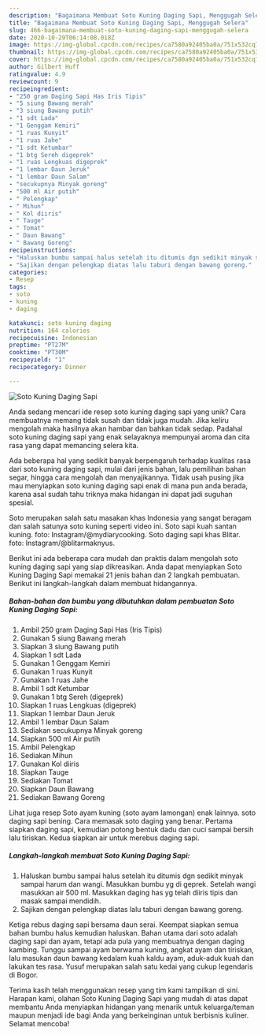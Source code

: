 ```yaml
---
description: "Bagaimana Membuat Soto Kuning Daging Sapi, Menggugah Selera"
title: "Bagaimana Membuat Soto Kuning Daging Sapi, Menggugah Selera"
slug: 466-bagaimana-membuat-soto-kuning-daging-sapi-menggugah-selera
date: 2020-10-29T06:14:08.018Z
image: https://img-global.cpcdn.com/recipes/ca7580a92405ba0a/751x532cq70/soto-kuning-daging-sapi-foto-resep-utama.jpg
thumbnail: https://img-global.cpcdn.com/recipes/ca7580a92405ba0a/751x532cq70/soto-kuning-daging-sapi-foto-resep-utama.jpg
cover: https://img-global.cpcdn.com/recipes/ca7580a92405ba0a/751x532cq70/soto-kuning-daging-sapi-foto-resep-utama.jpg
author: Gilbert Huff
ratingvalue: 4.9
reviewcount: 9
recipeingredient:
- "250 gram Daging Sapi Has Iris Tipis"
- "5 siung Bawang merah"
- "3 siung Bawang putih"
- "1 sdt Lada"
- "1 Genggam Kemiri"
- "1 ruas Kunyit"
- "1 ruas Jahe"
- "1 sdt Ketumbar"
- "1 btg Sereh digeprek"
- "1 ruas Lengkuas digeprek"
- "1 lembar Daun Jeruk"
- "1 lembar Daun Salam"
- "secukupnya Minyak goreng"
- "500 ml Air putih"
- " Pelengkap"
- " Mihun"
- " Kol diiris"
- " Tauge"
- " Tomat"
- " Daun Bawang"
- " Bawang Goreng"
recipeinstructions:
- "Haluskan bumbu sampai halus setelah itu ditumis dgn sedikit minyak sampai harum dan wangi. Masukkan bumbu yg di geprek. Setelah wangi masukkan air 500 ml. Masukkan daging has yg telah diiris tipis dan masak sampai mendidih."
- "Sajikan dengan pelengkap diatas lalu taburi dengan bawang goreng."
categories:
- Resep
tags:
- soto
- kuning
- daging

katakunci: soto kuning daging 
nutrition: 164 calories
recipecuisine: Indonesian
preptime: "PT27M"
cooktime: "PT30M"
recipeyield: "1"
recipecategory: Dinner

---
```



![Soto Kuning Daging Sapi](https://img-global.cpcdn.com/recipes/ca7580a92405ba0a/751x532cq70/soto-kuning-daging-sapi-foto-resep-utama.jpg)

Anda sedang mencari ide resep soto kuning daging sapi yang unik? Cara membuatnya memang tidak susah dan tidak juga mudah. Jika keliru mengolah maka hasilnya akan hambar dan bahkan tidak sedap. Padahal soto kuning daging sapi yang enak selayaknya mempunyai aroma dan cita rasa yang dapat memancing selera kita.

Ada beberapa hal yang sedikit banyak berpengaruh terhadap kualitas rasa dari soto kuning daging sapi, mulai dari jenis bahan, lalu pemilihan bahan segar, hingga cara mengolah dan menyajikannya. Tidak usah pusing jika mau menyiapkan soto kuning daging sapi enak di mana pun anda berada, karena asal sudah tahu triknya maka hidangan ini dapat jadi suguhan spesial.

Soto merupakan salah satu masakan khas Indonesia yang sangat beragam dan salah satunya soto kuning seperti video ini. Soto sapi kuah santan kuning. foto: Instagram/@mydiarycooking. Soto daging sapi khas Blitar. foto: Instagram/@blitarmaknyus.


Berikut ini ada beberapa cara mudah dan praktis dalam mengolah soto kuning daging sapi yang siap dikreasikan. Anda dapat menyiapkan Soto Kuning Daging Sapi memakai 21 jenis bahan dan 2 langkah pembuatan. Berikut ini langkah-langkah dalam membuat hidangannya.

<!--inarticleads1-->

##### Bahan-bahan dan bumbu yang dibutuhkan dalam pembuatan Soto Kuning Daging Sapi:

1. Ambil 250 gram Daging Sapi Has (Iris Tipis)
1. Gunakan 5 siung Bawang merah
1. Siapkan 3 siung Bawang putih
1. Siapkan 1 sdt Lada
1. Gunakan 1 Genggam Kemiri
1. Gunakan 1 ruas Kunyit
1. Gunakan 1 ruas Jahe
1. Ambil 1 sdt Ketumbar
1. Gunakan 1 btg Sereh (digeprek)
1. Siapkan 1 ruas Lengkuas (digeprek)
1. Siapkan 1 lembar Daun Jeruk
1. Ambil 1 lembar Daun Salam
1. Sediakan secukupnya Minyak goreng
1. Siapkan 500 ml Air putih
1. Ambil  Pelengkap
1. Sediakan  Mihun
1. Gunakan  Kol diiris
1. Siapkan  Tauge
1. Sediakan  Tomat
1. Siapkan  Daun Bawang
1. Sediakan  Bawang Goreng


Lihat juga resep Soto ayam kuning (soto ayam lamongan) enak lainnya. soto daging sapi bening. Cara memasak soto daging yang benar. Pertama siapkan daging sapi, kemudian potong bentuk dadu dan cuci sampai bersih lalu tiriskan. Kedua siapkan air untuk merebus daging sapi. 

<!--inarticleads2-->

##### Langkah-langkah membuat Soto Kuning Daging Sapi:

1. Haluskan bumbu sampai halus setelah itu ditumis dgn sedikit minyak sampai harum dan wangi. Masukkan bumbu yg di geprek. Setelah wangi masukkan air 500 ml. Masukkan daging has yg telah diiris tipis dan masak sampai mendidih.
1. Sajikan dengan pelengkap diatas lalu taburi dengan bawang goreng.


Ketiga rebus daging sapi bersama daun serai. Keempat siapkan semua bahan bumbu halus kemudian haluskan. Bahan utama dari soto adalah daging sapi dan ayam, tetapi ada pula yang membuatnya dengan daging kambing. Tunggu sampai ayam berwarna kuning, angkat ayam dan tiriskan, lalu masukan daun bawang kedalam kuah kaldu ayam, aduk-aduk kuah dan lakukan tes rasa. Yusuf merupakan salah satu kedai yang cukup legendaris di Bogor. 

Terima kasih telah menggunakan resep yang tim kami tampilkan di sini. Harapan kami, olahan Soto Kuning Daging Sapi yang mudah di atas dapat membantu Anda menyiapkan hidangan yang menarik untuk keluarga/teman maupun menjadi ide bagi Anda yang berkeinginan untuk berbisnis kuliner. Selamat mencoba!
